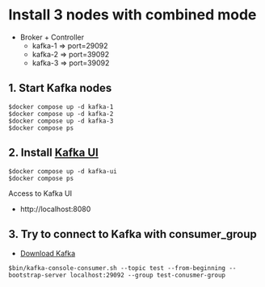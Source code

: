 # Install 3 nodes with combined mode
* Broker + Controller
  * kafka-1 => port=29092
  * kafka-2 => port=39092
  * kafka-3 => port=39092

## 1. Start Kafka nodes
```
$docker compose up -d kafka-1
$docker compose up -d kafka-2
$docker compose up -d kafka-3
$docker compose ps
```

## 2. Install [Kafka UI](https://github.com/provectus/kafka-ui)
```
$docker compose up -d kafka-ui
$docker compose ps
```

Access to Kafka UI
* http://localhost:8080

## 3. Try to connect to Kafka with consumer_group
* [Download Kafka](https://kafka.apache.org/downloads)
```
$bin/kafka-console-consumer.sh --topic test --from-beginning --bootstrap-server localhost:29092 --group test-conusmer-group
```